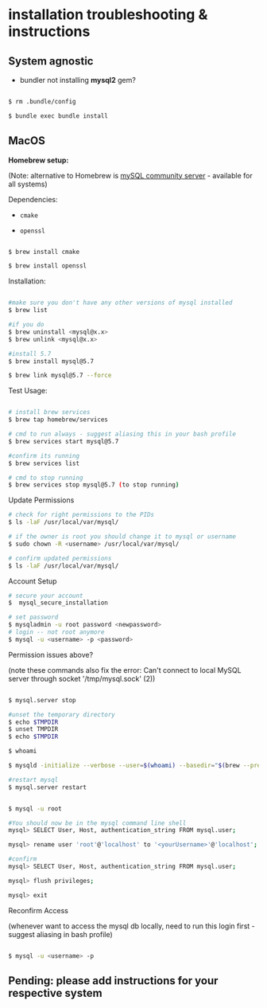 # installation troubleshooting & instructions 

## System agnostic 

- bundler not installing **mysql2** gem?

```Bash 

$ rm .bundle/config

$ bundle exec bundle install

```



## MacOS

**Homebrew setup:** 

(Note: alternative to Homebrew is [mySQL community server](https://dev.mysql.com/downloads/mysql/5.7.html#downloads) - available for all systems)

Dependencies: 

- `cmake`

- `openssl`

```Bash

$ brew install cmake

$ brew install openssl

```

Installation:

```Bash

#make sure you don't have any other versions of mysql installed
$ brew list

#if you do
$ brew uninstall <mysql@x.x>
$ brew unlink <mysql@x.x>

#install 5.7
$ brew install mysql@5.7

$ brew link mysql@5.7 --force
```

Test Usage:

```Bash

# install brew services 
$ brew tap homebrew/services

# cmd to run always - suggest aliasing this in your bash profile
$ brew services start mysql@5.7

#confirm its running
$ brew services list

# cmd to stop running
$ brew services stop mysql@5.7 (to stop running)

```

Update Permissions

```Bash
# check for right permissions to the PIDs
$ ls -laF /usr/local/var/mysql/

# if the owner is root you should change it to mysql or username
$ sudo chown -R <username> /usr/local/var/mysql/

# confirm updated permissions
$ ls -laF /usr/local/var/mysql/

```

Account Setup

```Bash
# secure your account
$  mysql_secure_installation   

# set password
$ mysqladmin -u root password <newpassword>  
# login -- not root anymore
$ mysql -u <username> -p <password>       

```

Permission issues above?

(note these commands also fix the error: Can't connect to local MySQL server through socket '/tmp/mysql.sock' (2))

```Bash

$ mysql.server stop

#unset the temporary directory
$ echo $TMPDIR
$ unset TMPDIR
$ echo $TMPDIR

$ whoami

$ mysqld -initialize --verbose --user=$(whoami) --basedir="$(brew --prefix mysql)" --datadir=/usr/local/var/mysql --tmpdir=/tmp

#restart mysql
$ mysql.server restart


$ mysql -u root

#You should now be in the mysql command line shell
mysql> SELECT User, Host, authentication_string FROM mysql.user;

mysql> rename user 'root'@'localhost' to '<yourUsername>'@'localhost';

#confirm
mysql> SELECT User, Host, authentication_string FROM mysql.user; 

mysql> flush privileges;

mysql> exit

```

Reconfirm Access

(whenever want to access the mysql db locally, need to run this login first - suggest aliasing in bash profile)

```Bash

$ mysql -u <username> -p

```



## Pending: please add instructions for your respective system 

